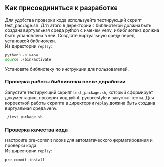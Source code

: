 ## Как присоединиться к разработке
Для удобства проверки кода используейте тестирующий скрипт test_package.sh.
Для этого в директории с библиотекой должна быть создана виртуальная среда python с именем venv, и библиотека должна быть установлена в ней. 
Создайте виртуальную среду перед установкой библиотеки.\
Из директории `replay`:
```bash
python3 -m venv .
source ./bin/activate
```
Установите библиотеку по инструкции для пользователей.

### Проверка работы библиотеки после доработки
Запустите тестирующий скрипт `test_package.sh`, который сформирует документацию, проверит код pylint, pycodestyle и запустит тесты.
Для корректной работы скрипта в директории `replay` должна быть создана виртуальная среда venv.
```bash
./test_package.sh
```

### Проверка качества кода
Настройте pre-commit hooks для автоматического форматирования и проверки кода.\
Из директории `replay`:
```bash
pre-commit install
```
